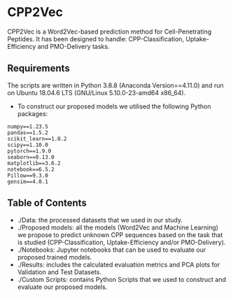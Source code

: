 # CPP2Vec
CPP2Vec is a Word2Vec-based prediction method for Cell-Penetrating Peptides. It has been designed to handle: CPP-Classification, Uptake-Efficiency and PMO-Delivery tasks.

## Requirements
The scripts are written in Python 3.8.8 (Anaconda Version==4.11.0) and run on Ubuntu 18.04.6 LTS (GNU/Linux 5.10.0-23-amd64 x86_64).

- To construct our proposed models we utilised the following Python packages:
```
numpy==1.23.5
pandas==1.5.2
scikit_learn==1.0.2
scipy==1.10.0
pytorch==1.9.0
seaborn==0.13.0
matplotlib==3.6.2
notebook==6.5.2
Pillow==9.3.0
gensim==4.0.1
```
## Table of Contents
- ./Data: the processed datasets that we used in our study.
- ./Proposed models: all the models (Word2Vec and Machine Learning) we propose to predict unknown CPP sequences based on the task that is studied (CPP-Classification, Uptake-Efficiency and/or PMO-Delivery).
- ./Notebooks: Jupyter notebooks that can be used to evaluate our proposed trained models.
- ./Results: includes the calculated evaluation metrics and PCA plots for Validation and Test Datasets.
- ./Custom Scripts: contains Python Scripts that we used to construct and evaluate our proposed models.
